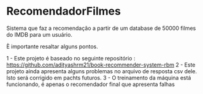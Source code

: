 # RecomendadorFilmes
Sistema que faz a recomendação a partir de um database de 50000 filmes do IMDB para um usuário.

È importante resaltar alguns pontos.

1 - Este projeto é baseado no seguinte repositório : https://github.com/adityashrm21/book-recommender-system-rbm
2 - Este projeto ainda apresenta alguns problemas no arquivo de resposta csv dele. Isto será corrigido em pachts futuros.
3 - O treinamento da máquina está funcionando, é apenas o recomendador final que apresenta falhas
